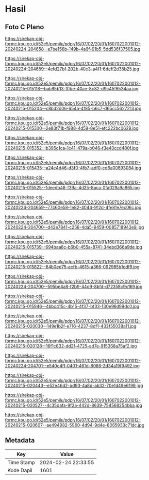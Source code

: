 # Hasil

## Foto C Plano

https://sirekap-obj-formc.kpu.go.id/52e5/pemilu/pdpr/16/07/02/20/01/1607022001012-20240224-204658--e7be156b-149b-4a6f-91b5-5dd536f37505.jpg

https://sirekap-obj-formc.kpu.go.id/52e5/pemilu/pdpr/16/07/02/20/01/1607022001012-20240224-204659--4efd27bf-202b-40c3-a4f1-6deff2d35b25.jpg

https://sirekap-obj-formc.kpu.go.id/52e5/pemilu/pdpr/16/07/02/20/01/1607022001012-20240215-015118--bab85b13-f0be-40ae-8c82-d9c45f6534aa.jpg

https://sirekap-obj-formc.kpu.go.id/52e5/pemilu/pdpr/16/07/02/20/01/1607022001012-20240215-015204--c8bd2d06-654a-4f85-b6c7-d65cc5627213.jpg

https://sirekap-obj-formc.kpu.go.id/52e5/pemilu/pdpr/16/07/02/20/01/1607022001012-20240215-015300--2e83f71b-f988-4d59-8e51-efc222bc0629.jpg

https://sirekap-obj-formc.kpu.go.id/52e5/pemilu/pdpr/16/07/02/20/01/1607022001012-20240215-015352--b395c1ca-1c41-479a-b046-f3e40ccd480f.jpg

https://sirekap-obj-formc.kpu.go.id/52e5/pemilu/pdpr/16/07/02/20/01/1607022001012-20240215-015435--a24c4d46-d3f0-4fb7-adf0-cd6a00693084.jpg

https://sirekap-obj-formc.kpu.go.id/52e5/pemilu/pdpr/16/07/02/20/01/1607022001012-20240215-015525--1deedb48-f39a-4d25-8aca-0fa029a9a865.jpg

https://sirekap-obj-formc.kpu.go.id/52e5/pemilu/pdpr/16/07/02/20/01/1607022001012-20240224-204659--77460e58-1e82-4044-912d-4fe81e7ec06c.jpg

https://sirekap-obj-formc.kpu.go.id/52e5/pemilu/pdpr/16/07/02/20/01/1607022001012-20240224-204700--d42e7841-c258-4da5-9459-0085718943e9.jpg

https://sirekap-obj-formc.kpu.go.id/52e5/pemilu/pdpr/16/07/02/20/01/1607022001012-20240215-015739--694baa8c-b6b0-455a-8741-34ebd366a9de.jpg

https://sirekap-obj-formc.kpu.go.id/52e5/pemilu/pdpr/16/07/02/20/01/1607022001012-20240215-015822--84b0ed75-acfb-4615-a366-092985b1cdf9.jpg

https://sirekap-obj-formc.kpu.go.id/52e5/pemilu/pdpr/16/07/02/20/01/1607022001012-20240224-204700--595be4a8-f2b9-44d9-8bfd-d72358c9c169.jpg

https://sirekap-obj-formc.kpu.go.id/52e5/pemilu/pdpr/16/07/02/20/01/1607022001012-20240215-015946--4bbc415c-4b15-4f37-bf33-130e96d99dc0.jpg

https://sirekap-obj-formc.kpu.go.id/52e5/pemilu/pdpr/16/07/02/20/01/1607022001012-20240215-020030--149e1b2f-e716-4237-8df1-433f55038a11.jpg

https://sirekap-obj-formc.kpu.go.id/52e5/pemilu/pdpr/16/07/02/20/01/1607022001012-20240215-020128--16f1c832-dd2f-4725-ad7e-915368a75af2.jpg

https://sirekap-obj-formc.kpu.go.id/52e5/pemilu/pdpr/16/07/02/20/01/1607022001012-20240224-204701--e540c4ff-0401-461d-8086-2d34a19f9492.jpg

https://sirekap-obj-formc.kpu.go.id/52e5/pemilu/pdpr/16/07/02/20/01/1607022001012-20240215-020443--e52e46d2-bd93-4a8d-ab32-70e1d49e6199.jpg

https://sirekap-obj-formc.kpu.go.id/52e5/pemilu/pdpr/16/07/02/20/01/1607022001012-20240215-020527--4c35dafa-9f2a-442d-8639-754568254bba.jpg

https://sirekap-obj-formc.kpu.go.id/52e5/pemilu/pdpr/16/07/02/20/01/1607022001012-20240215-020607--ae494982-5960-4d94-9d4e-8065933c71dc.jpg


## Metadata

| Key        | Value               |
| ---------- | ------------------- |
| Time Stamp | 2024-02-24 22:33:55 |
| Kode Dapil | 1601                |



